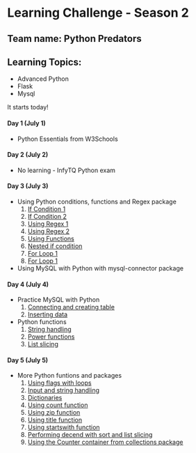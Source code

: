 # Learning Challenge - Season 2
## Team name: Python Predators

## Learning Topics:
- Advanced Python
- Flask 
- Mysql

It starts today!

#### Day 1 (July 1)
- Python Essentials from W3Schools
#### Day 2 (July 2)
- No learning - InfyTQ Python exam
#### Day 3 (July 3)
- Using Python conditions, functions and Regex package
  1. [If Condition 1](https://github.com/NAVHITS/py_exps/blob/master/beginner/set1.py)
  2. [If Condition 2](https://github.com/NAVHITS/py_exps/blob/master/beginner/set2.py)
  3. [Using Regex 1](https://github.com/NAVHITS/py_exps/blob/master/beginner/set3.py)
  4. [Using Regex 2](https://github.com/NAVHITS/py_exps/blob/master/beginner/set4.py)
  5. [Using Functions](https://github.com/NAVHITS/py_exps/blob/master/beginner/set5.py)
  6. [Nested if condition](https://github.com/NAVHITS/py_exps/blob/master/beginner/set6.py)
  7. [For Loop 1](https://github.com/NAVHITS/py_exps/blob/master/beginner/set7.py)
  8. [For Loop 1](https://github.com/NAVHITS/py_exps/blob/master/beginner/set8.py)
- Using MySQL with Python with mysql-connector package
#### Day 4 (July 4)
- Practice MySQL with Python
  1. [Connecting and creating table](https://github.com/NAVHITS/py_exps/blob/master/mysql/set1.py)
  2. [Inserting data](https://github.com/NAVHITS/py_exps/blob/master/mysql/set2.py)
- Python functions
  1. [String handling](https://github.com/NAVHITS/py_exps/blob/master/beginner/set10.py)
  2. [Power functions](https://github.com/NAVHITS/py_exps/blob/master/beginner/set11.py)
  3. [List slicing](https://github.com/NAVHITS/py_exps/blob/master/beginner/set12.py)
#### Day 5 (July 5)
- More Python funtions and packages
  1. [Using flags with loops](https://github.com/NAVHITS/py_exps/blob/master/beginner/set13.py)
  2. [Input and string handling](https://github.com/NAVHITS/py_exps/blob/master/beginner/set16.py)
  3. [Dictionaries](https://github.com/NAVHITS/py_exps/blob/master/player/set5.py)
  4. [Using count function](https://github.com/NAVHITS/py_exps/blob/master/player/set6.py)
  5. [Using zip function](https://github.com/NAVHITS/py_exps/blob/master/player/set7.py)
  6. [Using title function](https://github.com/NAVHITS/py_exps/blob/master/player/set8.py)
  7. [Using startswith function](https://github.com/NAVHITS/py_exps/blob/master/player/set11.py)
  8. [Performing decend with sort and list slicing](https://github.com/NAVHITS/py_exps/blob/master/hunter/set2.py)
  9. [Using the Counter container from collections package](https://github.com/NAVHITS/py_exps/blob/master/hunter/set1.py)
